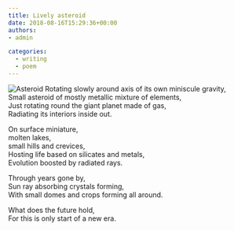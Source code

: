 ```yaml
---
title: Lively asteroid
date: 2018-08-16T15:29:36+00:00
authors:
- admin

categories:
  - writing
  - poem
---
```

![Asteroid](posts/asteroid.jpg "")
Rotating slowly around axis of its own miniscule gravity,  
Small asteroid of mostly metallic mixture of elements,  
Just rotating round the giant planet made of gas,  
Radiating its interiors inside out.  

On surface miniature,  
molten lakes,  
small hills and crevices,  
Hosting life based on silicates and metals,  
Evolution boosted by radiated rays.  

Through years gone by,  
Sun ray absorbing crystals forming,  
With small domes and crops forming all around.  

What does the future hold,  
For this is only start of a new era.  